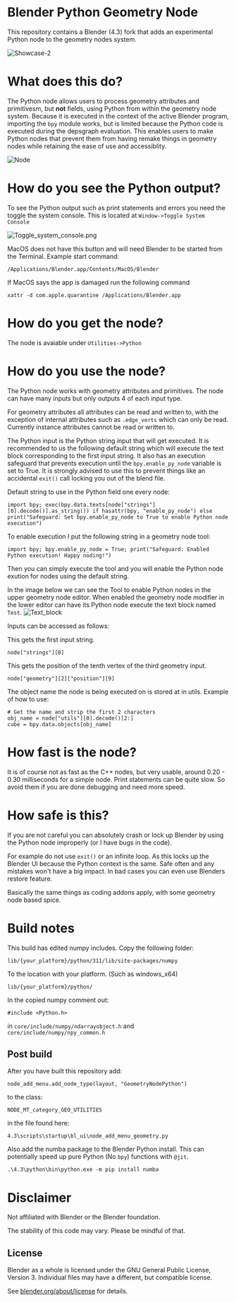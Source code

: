 # Blender Python Geometry Node
This repository contains a Blender (4.3) fork that adds an experimental Python node to the geometry nodes system.

![Showcase-2](python_node_example_images/Showcase-2.png)

# What does this do?
The Python node allows users to process geometry attributes and primitivesm, but **not** fields, using Python from within the geometry node system.
Because it is executed in the context of the active Blender program, importing the `bpy` module works, but is limited because the Python code is executed during the depsgraph evaluation.
This enables users to make Python nodes that prevent them from having remake things in geometry nodes while retaining the ease of use and accessiblity.

![Node](python_node_example_images/Node.png)

# How do you see the Python output?
To see the Python output such as print statements and errors you need the toggle the system console.
This is located at `Window->Toggle System Console`

![Toggle_system_console.png](python_node_example_images/Toggle_system_console.png)

MacOS does not have this button and will need Blender to be started from the Terminal. Example start command:
```
/Applications/Blender.app/Contents/MacOS/Blender
```

If MacOS says the app is damaged run the following command
```
xattr -d com.apple.quarantine /Applications/Blender.app
```

# How do you get the node?
The node is avaiable under `Utilities->Python`

# How do you use the node?
The Python node works with geometry attributes and primitives. 
The node can have many inputs but only outputs 4 of each input type.

For geometry attributes all attributes can be read and written to, with the exception of internal attributes such as `.edge_verts` which can only be read. Currently instance attributes cannot be read or written to.

The Python input is the Python string input that will get executed. It is recommended to us the following default string which will execute the text block corresponding to the first input string. It also has an execution safeguard that prevents execution until the `bpy.enable_py_node` variable is set to True. It is strongly advised to use this to prevent things like an accidental `exit()` call locking you out of the blend file.

Default string to use in the Python field one every node:
```
import bpy; exec(bpy.data.texts[node["strings"][0].decode()].as_string()) if hasattr(bpy, "enable_py_node") else print("Safeguard: Set bpy.enable_py_node to True to enable Python node execution")
```

To enable execution I put the following string in a geometry node tool:
```
import bpy; bpy.enable_py_node = True; print("Safeguard: Enabled Python execution! Happy noding!")
```
Then you can simply execute the tool and you will enable the Python node exution for nodes using the default string.

In the image below we can see the Tool to enable Python nodes in the upper geometry node editor. When enabled the geometry node modifier in the lower editor can have its Python node execute the text block named `Test`.
![Text_block](python_node_example_images/Defaults.png)

Inputs can be accessed as follows:

This gets the first input string.
```
node["strings"][0]
```

This gets the position of the tenth vertex of the third geometry input.
```
node["geometry"][2]["position"][9]
```

The object name the node is being executed on is stored at in utils.
Example of how to use:
```
# Get the name and strip the first 2 characters
obj_name = node["utils"][0].decode()[2:]
cube = bpy.data.objects[obj_name]
```


# How fast is the node?
It is of course not as fast as the C++ nodes, but very usable, around 0.20 - 0.30 milliseconds for a simple node.
Print statements can be quite slow. So avoid them if you are done debugging and need more speed.

# How safe is this?
If you are not careful you can absolutely crash or lock up Blender by using the Python node improperly (or I have bugs in the code). 

For example do not use `exit()` or an infinite loop. As this locks up the Blender UI because the Python context is the same. Safe often and any mistakes won't have a big impact. In bad cases you can even use Blenders restore feature.

Basically the same things as coding addons apply, with some geometry node based spice.

# Build notes
This build has edited numpy includes. Copy the following folder:
```
lib/{your_platform}/python/311/lib/site-packages/numpy
```

To the location with your platform. (Such as windows_x64)
```
lib/{your_platform}/python/
```
In the copied numpy comment out:
```
#include <Python.h>
```
in `core/include/numpy/ndarrayobject.h` and `core/include/numpy/npy_common.h`

## Post build

After you have built this repository add:
```
node_add_menu.add_node_type(layout, "GeometryNodePython")
```
to the class: 
```
NODE_MT_category_GEO_UTILITIES
```
in the file found here: 
```
4.3\scripts\startup\bl_ui\node_add_menu_geometry.py
```
Also add the numba package to the Blender Python install. This can potentially speed up pure Python (No `bpy`) functions with `@jit`.

```
.\4.3\python\bin\python.exe -m pip install numba
```

# Disclaimer
Not affiliated with Blender or the Blender foundation.

The stability of this code may vary. Please be mindful of that.

License
-------

Blender as a whole is licensed under the GNU General Public License, Version 3.
Individual files may have a different, but compatible license.

See [blender.org/about/license](https://www.blender.org/about/license) for details.
